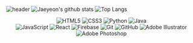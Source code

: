 ![header](https://capsule-render.vercel.app/api?type=waving&color=timeAuto&text=%20💗💖💖💗%20%20&height=200&fontSize=80)
![Jaeyeon's github stats](https://github-readme-stats.vercel.app/api?username=jaeyeon1004&show_icons=true&theme=react)
![Top Langs](https://github-readme-stats.vercel.app/api/top-langs/?username=jaeyeon1004&layout=compact&card_width=445&custom_title=most%20used%20languages%20&show_icons=true&theme=react)
<p align='center'>
<img alt="HTML5" src="https://img.shields.io/badge/html5%20-%23E34F26.svg?&style=for-the-badge&logo=html5&logoColor=white"/></a> 
<img alt="CSS3" src="https://img.shields.io/badge/css3%20-%231572B6.svg?&style=for-the-badge&logo=css3&logoColor=white"/></a> 
<img alt="Python" src="https://img.shields.io/badge/python%20-%2314354C.svg?&style=for-the-badge&logo=python&logoColor=white"/></a> 
<img alt="Java" src="https://img.shields.io/badge/java-%23ED8B00.svg?&style=for-the-badge&logo=java&logoColor=white"/></a> <br>
<img alt="JavaScript" src="https://img.shields.io/badge/javascript%20-%23323330.svg?&style=for-the-badge&logo=javascript&logoColor=%23F7DF1E"/></a> 
<img alt="React" src="https://img.shields.io/badge/react%20-%2320232a.svg?&style=for-the-badge&logo=react&logoColor=%2361DAFB"/></a> 
<img alt="Firebase" src="https://img.shields.io/badge/firebase%20-%23039BE5.svg?&style=for-the-badge&logo=firebase"/></a> 
<img alt="Git" src="https://img.shields.io/badge/git%20-%23F05033.svg?&style=for-the-badge&logo=git&logoColor=white"/></a> 
        <img alt="GitHub" src="https://img.shields.io/badge/github%20-%23121011.svg?&style=for-the-badge&logo=github&logoColor=white"/></a> 
<img alt="Adobe Illustrator" src="https://img.shields.io/badge/adobe%20illustrator%20-%23FF9A00.svg?&style=for-the-badge&logo=adobe%20illustrator&logoColor=white"/></a> 
<img alt="Adobe Photoshop" src="https://img.shields.io/badge/adobe%20photoshop%20-%2331A8FF.svg?&style=for-the-badge&logo=adobe%20photoshop&logoColor=white"/></a> <br>
        </p>
<br>

<!--<a href="mailto:jaeyeonJYP@gmail.com">
<img src="http://img.shields.io/badge/-Gmail-D14846?style=flat&logo=Medium&link=mailto:jaeyeonJYP@gmail.com"
        style="height : auto; margin-left : 10px; margin-right : 10px;"/>-->
</a>
